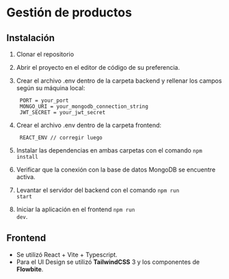 # Gestión de productos

## Instalación

1. Clonar el repositorio
2. Abrir el proyecto en el editor de código de su preferencia.
3. Crear el archivo .env dentro de la carpeta backend y rellenar los campos según su máquina local:

        PORT = your_port
        MONGO_URI = your_mongodb_connection_string
        JWT_SECRET = your_jwt_secret

4. Crear el archivo .env dentro de la carpeta frontend:

        REACT_ENV // corregir luego

5. Instalar las dependencias en ambas carpetas con el comando <code>npm install</code>
6. Verificar que la conexión con la base de datos MongoDB se encuentre activa.
7. Levantar el servidor del backend con el comando <code>npm run start</code>
8. Iniciar la aplicación en el frontend <code>npm run dev</code>.

## Frontend

- Se utilizó React + Vite + Typescript.
- Para el UI Design se utilizó **TailwindCSS** 3 y los componentes de **Flowbite**.